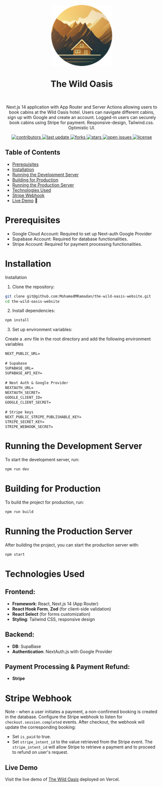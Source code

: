 <div align="center">
  <img src="/public/logo.png" alt="logo" width="200" height="auto" />
  <h1>The Wild Oasis</h1>
  <br/>
  <p>
    Next.js 14 application with App Router and Server Actions allowing users to book cabins at the Wild Oasis hotel.  
    Users can navigate different cabins, sign up with Google and create an account.  
    Logged-in users can securely book cabins using Stripe for payment.  
    Responsive-design, Tailwind.css.  
    Optimistic UI.
  </p>
<p>
  <a href="https://github.com/MohamedMRamadan/the-wild-oasis-website/graphs/contributors">
    <img src="https://img.shields.io/github/contributors/MohamedMRamadan/the-wild-oasis-website" alt="contributors" />
  </a>
  <a href="">
    <img src="https://img.shields.io/github/last-commit/MohamedMRamadan/the-wild-oasis-website" alt="last update" />
  </a>
  <a href="https://github.com/MohamedMRamadan/the-wild-oasis-website/network/members">
    <img src="https://img.shields.io/github/forks/MohamedMRamadan/the-wild-oasis-website" alt="forks" />
  </a>
  <a href="https://github.com/MohamedMRamadan/the-wild-oasis-website/stargazers">
    <img src="https://img.shields.io/github/stars/MohamedMRamadan/the-wild-oasis-website" alt="stars" />
  </a>
  <a href="https://github.com/MohamedMRamadan/the-wild-oasis-website/issues/">
    <img src="https://img.shields.io/github/issues/MohamedMRamadan/the-wild-oasis-website" alt="open issues" />
  </a>
  <a href="https://github.com/MohamedMRamadan/the-wild-oasis-website/blob/master/LICENSE">
    <img src="https://img.shields.io/github/license/MohamedMRamadan/the-wild-oasis-website.svg" alt="license" />
  </a>
</p>
</div>

## Table of Contents
- [Prerequisites](#prerequisites)
- [Installation](#installation)
- [Running the Development Server](#running-the-development-server)
- [Building for Production](#building-for-production)
- [Running the Production Server](#running-the-production-server)
- [Technologies Used](#technologies-used)
- [Stripe Webhook](#stripe-webhook)
- [Live Demo](#live-demo) 🚀

# Prerequisites
- Google Cloud Account: Required to set up Next-auth Google Provider
- Supabase Account: Required for database functionalities.
- Stripe Account: Required for payment processing functionalities.

# Installation
Installation

1. Clone the repository:
```bash
git clone git@github.com:MohamedMRamadan/the-wild-oasis-website.git
cd the-wild-oasis-website
```

2. Install dependencies:
```bash
npm install
```

3. Set up environment variables:

Create a .env file in the root directory and add the following environment variables

    NEXT_PUBLIC_URL=
    
    # Supabase
    SUPABASE_URL=
    SUPABASE_API_KEY=
    
    # Next Auth & Google Provider
    NEXTAUTH_URL=
    NEXTAUTH_SECRET=
    GOOGLE_CLIENT_ID=
    GOOGLE_CLIENT_SECRET=
    
    # Stripe keys
    NEXT_PUBLIC_STRIPE_PUBLISHABLE_KEY=
    STRIPE_SECRET_KEY=
    STRIPE_WEBHOOK_SECRET=
    

# Running the Development Server
To start the development server, run:

```bash
npm run dev
  ```

# Building for Production
To build the project for production, run:

```bash
npm run build
```

# Running the Production Server
After building the project, you can start the production server with:

```bash
npm start
```

# Technologies Used

## Frontend:
- **Framework**: React, Next.js 14 (App Router)
- **React Hook Form**, **Zod** (for client-side validation)
- **React Select** (for forms customization)
- **Styling**: Tailwind CSS, responsive design

## Backend:
- **DB**: SupaBase
- **Authentication**: NextAuth.js with Google Provider

## Payment Processing & Payment Refund:
- **Stripe**

# Stripe Webhook
Note - when a user initiates a payment, a non-confirmed booking is created in the database.
Configure the Stripe webhook to listen for `checkout.session.completed` events. 
After checkout, the webhook will update the corresponding booking:
- Set `is_paid` to true.
- Set `stripe_intent_id` to the value retrieved from the Stripe event.
The `stripe_intent_id` will allow Stripe to retrieve a payment and to proceed to refund on user's request.

## Live Demo
Visit the live demo of [The Wild Oasis](https://the-wild-oasis-eg.vercel.app/) deployed on Vercel.
